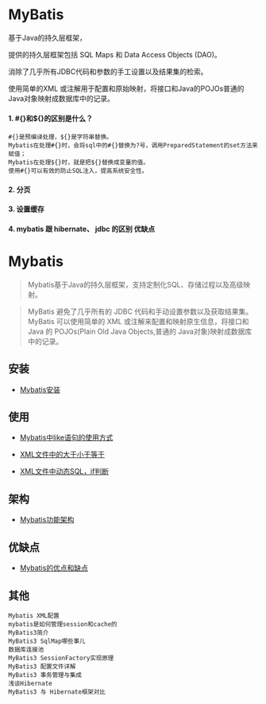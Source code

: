 # MyBatis 

基于Java的持久层框架，

提供的持久层框架包括 SQL Maps 和 Data Access Objects (DAO)。

消除了几乎所有JDBC代码和参数的手工设置以及结果集的检索。

使用简单的XML 或注解用于配置和原始映射，将接口和Java的POJOs普通的Java对象映射成数据库中的记录。

####  1. #{}和${}的区别是什么？
```text
#{}是预编译处理，${}是字符串替换。
Mybatis在处理#{}时，会将sql中的#{}替换为?号，调用PreparedStatement的set方法来赋值；
Mybatis在处理${}时，就是把${}替换成变量的值。
使用#{}可以有效的防止SQL注入，提高系统安全性。
```

#### 2. 分页

#### 3. 设置缓存

#### 4. mybatis 跟 hibernate、 jdbc 的区别 优缺点


# Mybatis
> Mybatis基于Java的持久层框架，支持定制化SQL、存储过程以及高级映射。

> MyBatis 避免了几乎所有的 JDBC 代码和手动设置参数以及获取结果集。MyBatis 可以使用简单的 XML 或注解来配置和映射原生信息，将接口和 Java 的 POJOs(Plain Old Java Objects,普通的 Java对象)映射成数据库中的记录。

## 安装

- [Mybatis安装](./mybatis-install.md)

## 使用

- [Mybatis中like语句的使用方式](./mybatis-like.md)

- [XML文件中的大于小于等于](./mybatis-xml.md)

- [XML文件中动态SQL，if判断](./mybatis-xml-if.md)

## 架构

- [Mybatis功能架构](./mybatis-architecture.md)

## 优缺点

- [Mybatis的优点和缺点](./mybatis-advantages.md )


## 其他
```text
Mybatis XML配置
mybatis是如何管理session和cache的
MyBatis3简介
MyBatis3 SqlMap哪些事儿
数据库连接池
MyBatis3 SessionFactory实现原理
MyBatis3 配置文件详解
MyBatis3 事务管理与集成
浅谈Hibernate
MyBatis3 与 Hibernate框架对比

```
